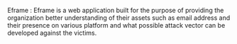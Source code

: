Eframe : Eframe is a web application built for the purpose of providing the organization better understanding of their assets such as email address and their presence on various platform and what possible attack vector can be developed against the victims.
